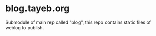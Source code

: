 # blog.tayeb.org
Submodule of main rep called "blog", this repo contains static files of weblog to publish.
